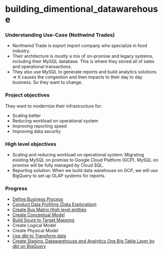 # building_dimentional_datawarehouse

### Understanding Use-Case (Nothwind Trades)
- Northwind Trade is export import company who specialize in food industry.
- Their architecture is mostly a mix of on-promise and legacy systems, including their MySQL database. This is where they stored all of sales and operational transactions. 
- They also use MySQL to generate reports and build analytics solutions
=> It causes the congestion and then impacts to their day to day business. So they want to change. 

### Project objectives
They want to modernize their infrastructure for:
- Scaling better
- Reducing workload on operational system
- Improving reporting speed
- Improving data security

### High level objectives
- Scaling and reducing workload on operational system: Migrating existing MySQL on promise to Google Cloud Platform (GCP). MySQL on promise will be fully managed by Cloud SQL. 
- Reporting solution: When we build data warehouse on GCP, we will use BigQuery to set up OLAP systems for reports.

### Progress
- [Define Business Process](https://github.com/Susanhuynh/building_dimentional_datawarehouse/tree/main/Define_Business%20_Process)
- [Conduct Data Profiling (Data Exploration)](https://github.com/Susanhuynh/building_dimentional_datawarehouse/tree/main/Data_profiling)
- [Create Bus Matrix High level entities](https://github.com/Susanhuynh/building_dimentional_datawarehouse/tree/main/Bus_Matrix_High_Level_Entities)
- [Create Conceptual Model](https://github.com/Susanhuynh/building_dimentional_datawarehouse/tree/main/Build_Conceptual_Model)
- [Build Soure to Target Mapping](https://github.com/Susanhuynh/building_dimentional_datawarehouse/tree/main/Source%20to%20Target%20Mapping)
- Create Logical Model
- Create Physical Model
- [Use dbt to Transform data](https://github.com/Susanhuynh/building_dimentional_datawarehouse/tree/main/build_dimentional_datawarehouse)
- [Create Staging, Datawarehouse and Analytics One Big Table Layer by dbt on BigQuery](https://github.com/Susanhuynh/building_dimentional_datawarehouse/tree/main/build_dimentional_datawarehouse)
